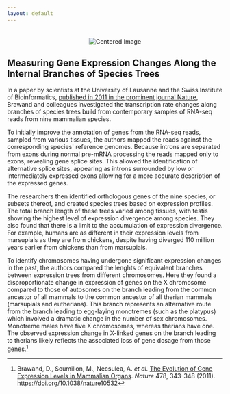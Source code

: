 ```yaml
---
layout: default
---
```


<div id="header" style="text-align: center;">
  <img src="{{ site.baseurl }}/docs/images/header.development.png" alt="Centered Image" style="margin-top: 20px;">
</div>

## Measuring Gene Expression Changes Along the Internal Branches of Species Trees

In a paper by scientists at the University of Lausanne and the Swiss Institute of Bioinformatics, [published in 2011 in the prominent journal Nature](https://doi.org/10.1038/nature10532), Brawand and colleagues investigated the transcription rate changes along branches of species trees build from contemporary samples of RNA-seq reads from nine mammalian species.

To initially improve the annotation of genes from the RNA-seq reads, sampled from various tissues, the authors mapped the reads against the corresponding species' reference genomes. Because introns are separated from exons during normal pre-mRNA processing the reads mapped only to exons, revealing gene splice sites. This allowed the identification of alternative splice sites, appearing as introns surrounded by low or intermediately expressed exons allowing for a more accurate description of the expressed genes.

The researchers then identified orthologous genes of the nine species, or subsets thereof, and created species trees based on expression profiles. The total branch length of these trees varied among tissues, with testis showing the highest level of expression divergence among species. They also found that there is a limit to the accumulation of expression divergence. For example, humans are as different in their expression levels from marsupials as they are from chickens, despite having diverged 110 million years earlier from chickens than from marsupials.

To identify chromosomes having undergone significant expression changes in the past, the authors compared the lenghts of equivalent branches between expression trees from different chromosomes. Here they found a disproportionate change in expression of genes on the X chromosome compared to those of autosomes on the branch leading from the common ancestor of all mammals to the common ancestor of all therian mammals (marsupials and eutherians). This branch represents an alternative route from the branch leading to egg-laying monotremes (such as the platypus) which involved a dramatic change in the number of sex chromosomes. Monotreme males have five X chromosomes, whereas therians have one. The observed expression change in X-linked genes on the branch leading to therians likely reflects the associated loss of gene dosage from those genes.[^1]

[^1]: Brawand, D., Soumillon, M., Necsulea, A. *et al.* [The Evolution of Gene Expression Levels in Mammalian Organs](https://doi.org/10.1038/nature10532). *Nature* 478, 343-348 (2011). https://doi.org/10.1038/nature10532









